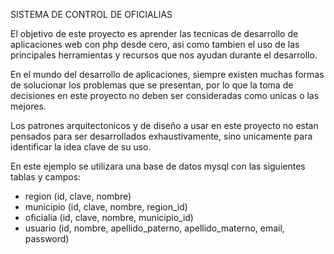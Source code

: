 SISTEMA DE CONTROL DE OFICIALIAS

El objetivo de este proyecto es aprender las tecnicas de desarrollo de 
aplicaciones web con php desde cero, asi como tambien el uso de las principales 
herramientas y recursos que nos ayudan durante el desarrollo.

En el mundo del desarrollo de aplicaciones, siempre existen muchas formas de
solucionar los problemas que se presentan, por lo que la toma de decisiones
en este proyecto no deben ser consideradas como unicas o las mejores.

Los patrones arquitectonicos y de diseño a usar en este proyecto no estan
pensados para ser desarrollados exhaustivamente, sino unicamente para identificar la idea
clave de su uso.

En este ejemplo se utilizara una base de datos mysql con las siguientes tablas y campos:
* region (id, clave, nombre)
* municipio (id, clave, nombre, region_id)
* oficialia (id, clave, nombre, municipio_id)
* usuario (id, nombre, apellido_paterno, apellido_materno, email, password)
